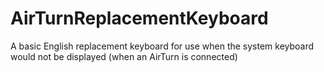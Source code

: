 # AirTurnReplacementKeyboard

A basic English replacement keyboard for use when the system keyboard would not be displayed (when an AirTurn is connected)
